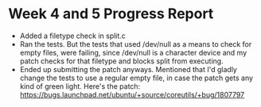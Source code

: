 # Week 4 and 5 Progress Report

* Added a filetype check in split.c
* Ran the tests. But the tests that used /dev/null as a means to check for empty files, were failing, since /dev/null is a character device and my patch checks for that filetype and blocks split from executing. 
* Ended up submitting the patch anyways. Mentioned that I'd gladly change the tests to use a regular empty file, in case the patch gets any kind of green light. Here's the patch: https://bugs.launchpad.net/ubuntu/+source/coreutils/+bug/1807797
